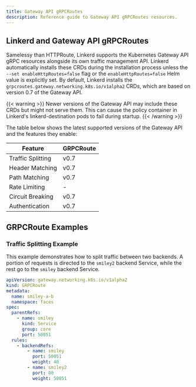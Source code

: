 ```yaml
---
title: Gateway API gRPCRoutes
description: Reference guide to Gateway API gRPCRoutes resources.
---
```


<!-- markdownlint-disable-file blanks-around-tables -->
<!-- markdownlint-disable-file table-column-count -->
<!-- markdownlint-disable-file table-pipe-style -->

## Linkerd and Gateway API gRPCRoutes

Samelessy than HTTPRoute, Linkerd supports the Kubernetes Gateway API gRPC
resources alongside its own traffic management API. Linkerd automatically
installs these CRDs during the installation process unless the
`--set enableHttpRoutes=false` flag or the `enableHttpRoutes=false` Helm value
is explicitly set. By default, Linkerd installs the
`grpcroutes.gateway.networking.k8s.io/v1alpha2` CRDs, which are based on version
0.7 of the Gateway API.

{{< warning >}} Newer versions of the Gateway API may include these CRDs but
might not serve them. This can cause the policy container in Linkerd's
linkerd-destination pods to fail during startup. {{< /warning >}}

The table below shows the latest supported versions of the Gateway API and the
features they enable:

| Feature           | GRPCRoute |
| ----------------- | --------- |
| Traffic Splitting | v0.7      |
| Header Matching   | v0.7      |
| Path Matching     | v0.7      |
| Rate Limiting     | -         |
| Circuit Breaking  | v0.7      |
| Authentication    | v0.7      |

## GRPCRoute Examples

### Traffic Splitting Example

This example demonstrates how to split traffic between two backends. A portion
of requests is directed to the `smiley2` backend Service, while the rest go to
the `smiley` backend Service.

```yaml
apiVersion: gateway.networking.k8s.io/v1alpha2
kind: GRPCRoute
metadata:
  name: smiley-a-b
  namespace: faces
spec:
  parentRefs:
    - name: smiley
      kind: Service
      group: core
      port: 50051
  rules:
    - backendRefs:
        - name: smiley
          port: 50051
          weight: 40
        - name: smiley2
          port: 80
          weight: 50051
```

[Gateway API]: https://gateway-api.sigs.k8s.io/
[ns-boundaries]:
  https://gateway-api.sigs.k8s.io/geps/gep-1426/#namespace-boundaries
